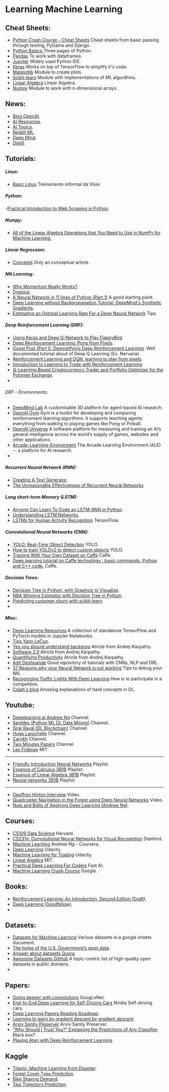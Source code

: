 # Learning Machine Learning

## Cheat Sheets:

-  [Python Crash Course - Cheat Sheets](http://ehmatthes.github.io/pcc/cheatsheets/README.html) Cheat sheets from basic passing through testing, PyGame and Django.
-  [Python Basics ]( http://www.cogsci.rpi.edu/~destem/igd/python_cheat_sheet.pdf) Three pages of Python.
-  [Pandas](https://github.com/pandas-dev/pandas/blob/master/doc/cheatsheet/Pandas_Cheat_Sheet.pdf) To work with dataframes.
-  [Jupyter](http://datacamp-community.s3.amazonaws.com/48093c40-5303-45f4-bbf9-0c96c0133c40) Widely used Python IDE.
- [Keras](http://datacamp-community.s3.amazonaws.com/94fc681d-5422-40cb-a129-2218e9522f17) Works on top of TensorFlow to simplify it's code.
- [Matplotlib](http://datacamp-community.s3.amazonaws.com/28b8210c-60cc-4f13-b0b4-5b4f2ad4790b) Module to create plots.
- [Scikit-learn](http://datacamp-community.s3.amazonaws.com/5433fa18-9f43-44cc-b228-74672efcd116) Module with implementations of ML algorithms. 
- [Linear Algebra]( http://www.souravsengupta.com/cds2016/lectures/Savov_Notes.pdf) Linear Algebra.
- [Numpy](https://s3.amazonaws.com/assets.datacamp.com/blog_assets/Numpy_Python_Cheat_Sheet.pdf) Module to work with n-dimensional arrays.

## News:

-  [Blog OpenAI](https://blog.openai.com/).
-  [AI Resources](http://airesources.org/).
-  [AI Topics](https://aitopics.org/search).
-  [Reddit ML](https://www.reddit.com/r/MachineLearning/).
-  [Deep Mind](https://deepmind.com/blog/).
-  [Distill](https://distill.pub/).


## Tutorials:

##### Linux:
-   [Basic Linux](https://visie.mautic.visie.com.br/curso-gratis-de-terminal-do-linux) Treinamento informal da Visie.

##### Python:
-[Practical Introduction to Web Scraping in Python](https://realpython.com/blog/python/python-web-scraping-practical-introduction/).

##### Numpy:
- [All of the Linear Algebra Operations that You Need to Use in NumPy for Machine Learning.](https://machinelearningmastery.com/linear-algebra-cheat-sheet-for-machine-learning/)

##### Linear Regression:

-  [Concepts](https://blog.openai.com/) Only an conceptual article.

##### NN Learning:

- [Why Momentum Really Works?](https://distill.pub/2017/momentum/).
- [Dropout](http://iamtrask.github.io/2015/07/28/dropout/).
- [A Neural Network in 11 lines of Python (Part 1)](http://iamtrask.github.io/2015/07/12/basic-python-network/) A good starting point.
- [Deep Learning without Backpropagation Tutorial: DeepMind's Synthetic Gradients](https://iamtrask.github.io/2017/03/21/synthetic-gradients/).
- [Estimating an Optimal Learning Rate For a Deep Neural Network](https://towardsdatascience.com/estimating-optimal-learning-rate-for-a-deep-neural-network-ce32f2556ce0) Tips.

##### Deep Reinforcement Learning (DRF):

- [Using Keras and Deep Q-Network to Play FlappyBird](https://yanpanlau.github.io/2016/07/10/FlappyBird-Keras.html).
- [Deep Reinforcement Learning: Pong from Pixels](http://karpathy.github.io/2016/05/31/rl/).
- [Guest Post (Part I): Demystifying Deep Reinforcement Learning](https://ai.intel.com/demystifying-deep-reinforcement-learning/). Well documented tutorial about of Deep Q Learning (Ex. Nervana).
- [Reinforcement Learning and DQN, learning to play from pixels](https://rubenfiszel.github.io/posts/rl4j/2016-08-24-Reinforcement-Learning-and-DQN.html).
- [Introduction to Learning to Trade with Reinforcement Learning](http://www.wildml.com/2018/02/introduction-to-learning-to-trade-with-reinforcement-learning/).
- [Q-Learning Based Cryptocurrency Trader and Portfolio Optimizer for the Poloniex Exchange](https://github.com/bshaw19/Crypto_Trader).
- 

###### DRF - Environments:
- [DeepMind Lab](https://github.com/deepmind/lab) A customisable 3D platform for agent-based AI research.
- [OpenAI Gym](https://gym.openai.com/) Gym is a toolkit for developing and comparing reinforcement learning algorithms. It supports teaching agents everything from walking to playing games like Pong or Pinball.
- [OpenAI Universe](https://blog.openai.com/universe/) A software platform for measuring and training an AI’s general intelligence across the world’s supply of games, websites and other applications.
- [Arcade-Learning-Environment](https://github.com/mgbellemare/Arcade-Learning-Environment) The Arcade Learning Environment (ALE) -- a platform for AI research.
- 


##### Recurrent Neural Network (RNN):
- [Creating A Text Generator](https://chunml.github.io/ChunML.github.io/project/Creating-Text-Generator-Using-Recurrent-Neural-Network/).
- [The Unreasonable Effectiveness of Recurrent Neural Networks](http://karpathy.github.io/2015/05/21/rnn-effectiveness/).

##### Long short-term Memory (LSTM):

- [Anyone Can Learn To Code an LSTM-RNN in Python](http://iamtrask.github.io/2015/11/15/anyone-can-code-lstm/).
- [Understanding LSTM Networks](http://colah.github.io/posts/2015-08-Understanding-LSTMs/).
- [LSTMs for Human Activity Recognition](https://github.com/guillaume-chevalier/LSTM-Human-Activity-Recognition) TensorFlow.

##### Convolutional Neural Networks (CNN):
- [YOLO: Real-Time Object Detection](https://pjreddie.com/darknet/yolo/) YOLO.
- [How to train YOLOv2 to detect custom objects](https://timebutt.github.io/static/how-to-train-yolov2-to-detect-custom-objects/) YOLO.
- [Training With Your Own Dataset on Caffe](https://chunml.github.io/ChunML.github.io/project/Training-Your-Own-Data-On-Caffe/) Caffe.
- [Deep learning tutorial on Caffe technology : basic commands, Python and C++ code.](http://christopher5106.github.io/deep/learning/2015/09/04/Deep-learning-tutorial-on-Caffe-Technology.html) Caffe.

##### Decision Trees:
- [Decision Tree in Python, with Graphviz to Visualize](https://charleshsliao.wordpress.com/2017/05/20/decision-tree-in-python-with-graphviz-to-visualize/).
- [NBA Winning Estimator with Decision Tree in Python](https://charleshsliao.wordpress.com/2017/06/09/nba-winning-estimator-with-decision-tree-in-python/).
- [Predicting customer churn with scikit-learn](http://blog.yhat.com/posts/predicting-customer-churn-with-sklearn.html).
- 
##### Misc:

- [Deep Learning Resources](https://sebastianraschka.com/deep-learning-resources.html) A collection of standalone TensorFlow and PyTorch models in Jupyter Notebooks.
- [Tips Yann LeCun](https://techcrunch.com/2016/12/01/facebooks-advice-to-students-interested-in-artificial-intelligence/).
- [Yes you should understand backprop](https://medium.com/@karpathy/yes-you-should-understand-backprop-e2f06eab496b) Atricle from Andrej Karpathy.
- [Software 2.0](https://medium.com/@karpathy/software-2-0-a64152b37c35) Atricle from Andrej Karpathy.
- [Quantifying Productivity](http://karpathy.github.io/2014/08/03/quantifying-productivity/) Atricle from Andrej Karpathy.
- [Adit Deshpande](https://adeshpande3.github.io/adeshpande3.github.io/) Good repository of tutorials with CNNs, NLP and DRL.
- [37 Reasons why your Neural Network is not working](https://blog.slavv.com/37-reasons-why-your-neural-network-is-not-working-4020854bd607) Tips to debug your NN.
- [Recognizing Traffic Lights With Deep Learning](https://medium.freecodecamp.org/recognizing-traffic-lights-with-deep-learning-23dae23287cc) How is to participate in a competition.
- [Colah's blog](http://colah.github.io/) Amazing explanations of hard concepts in DL.


## Youtube:
- [Deeplearning.ai Andrew Ng](https://www.youtube.com/channel/UCcIXc5mJsHVYTZR1maL5l9w) Channel.
- [Sentdex (Python ML DL Data Mining)](https://www.youtube.com/channel/UCfzlCWGWYyIQ0aLC5w48gBQ) Channel.
- [Siraj Raval (DL Blockchain)](https://www.youtube.com/channel/UCWN3xxRkmTPmbKwht9FuE5A) Channel.
- [Hugo Larochelle](https://www.youtube.com/user/hugolarochelle/playlists) Channel.
- [Carykh](https://www.youtube.com/user/carykh/videos) Channel.
- [Two Minutes Papers](https://www.youtube.com/user/keeroyz/videos?sort=p&view=0&flow=grid) Channel.
- [Lex Fridman](https://www.youtube.com/channel/UCSHZKyawb77ixDdsGog4iWA) MIT.
 ---
- [Friendly Introduction Neural Networks](https://www.youtube.com/watch?v=UNmqTiOnRfg&list=PLs8w1Cdi-zvavXlPXEAsWIh4Cgh83pZPO) Playlist.
- [Essence of Calculus 3B1B](https://www.youtube.com/playlist?list=PLZHQObOWTQDMsr9K-rj53DwVRMYO3t5Yr) Playlist.
- [Essence of Linear Algebra 3B1B](https://www.youtube.com/playlist?list=PLZHQObOWTQDPD3MizzM2xVFitgF8hE_ab) Playlist.
- [Neural networks 3B1B](https://www.youtube.com/watch?v=aircAruvnKk&list=PLZHQObOWTQDNU6R1_67000Dx_ZCJB-3pi) Playlist.
---
- [Geoffrey Hinton interview](https://www.coursera.org/learn/neural-networks-deep-learning/lecture/dcm5r/geoffrey-hinton-interview) Video.
- [Quadcopter Navigation in the Forest using Deep Neural Networks](https://www.youtube.com/watch?v=umRdt3zGgpU) Video.
- [Nuts and Bolts of Applying Deep Learning (Andrew Ng)](https://www.youtube.com/watch?v=F1ka6a13S9I).

## Courses:
- [CS109 Data Science](http://cs109.github.io/2015/pages/videos.html) Harvard.
- [CS231n: Convolutional Neural Networks for Visual Recognition](http://cs231n.stanford.edu/) Stanford.
- [Machine Learning](https://www.coursera.org/learn/machine-learning) Andrew Ng - Coursera.
- [Deep Learning](https://eu.udacity.com/course/deep-learning--ud730) Udacity.
- [Machine Learning for Trading](https://eu.udacity.com/course/machine-learning-for-trading--ud501) Udacity.
- [Linear Algebra](https://ocw.mit.edu/courses/mathematics/18-06-linear-algebra-spring-2010/video-lectures/) MIT.
- [Practical Deep Learning For Coders](http://course.fast.ai/) Fast AI.
- [Machine Learning Crash Course](https://developers.google.com/machine-learning/crash-course/) Google.

## Books:
- [Reinforcement Learning: An Introduction, Second Edition (Draft)](http://www.freetechbooks.com/reinforcement-learning-an-introduction-second-edition-draft-t1282.html).
- [Deep Learning (Goodfellow)](http://www.deeplearningbook.org).
-

## Datasets:
- [Datasets for Machine Learning](https://docs.google.com/spreadsheets/d/1AQvZ7-Kg0lSZtG1wlgbIsrm90HaTZrJGQMz-uKRRlFw/edit#gid=0) Various datasets in a google sheets document.
- [The home of the U.S. Government’s open data](https://www.data.gov/).
- [Answer about datasets Quora](https://www.quora.com/Where-can-I-find-large-datasets-open-to-the-public).
- [Awesome Datasets GitHub](https://github.com/awesomedata/awesome-public-datasets) A topic-centric list of high-quality open datasets in public domains.
- 

## Papers:
- [Going deeper with convolutions](https://arxiv.org/pdf/1409.4842v1.pdf) GoogLeNet.
- [End-to-End Deep Learning for Self-Driving Cars](https://devblogs.nvidia.com/deep-learning-self-driving-cars/) Nvidia Self-driving cars.
- [Deep Learning Papers Reading Roadmap](https://github.com/songrotek/Deep-Learning-Papers-Reading-Roadmap).
- [Learning to learn by gradient descent by gradient descent](https://arxiv.org/pdf/1606.04474.pdf).
- [Arxiv Sanity Preserver](http://www.arxiv-sanity.com/) Arxiv Sanity Preserver.
- [“Why Should I Trust You?” Explaining the Predictions of Any Classifier](http://www.kdd.org/kdd2016/papers/files/rfp0573-ribeiroA.pdf) Black box?
- [Playing Atari with Deep Reinforcement Learning](https://www.cs.toronto.edu/~vmnih/docs/dqn.pdf).

## Kaggle

- [Titanic: Machine Learning from Disaster](https://www.kaggle.com/c/titanic).
- [Forest Cover Type Prediction](https://www.kaggle.com/c/forest-cover-type-prediction).
- [Bike Sharing Demand](https://www.kaggle.com/c/bike-sharing-demand).
- [Taxi Trajectory Prediction](https://www.kaggle.com/c/pkdd-15-predict-taxi-service-trajectory-i).
